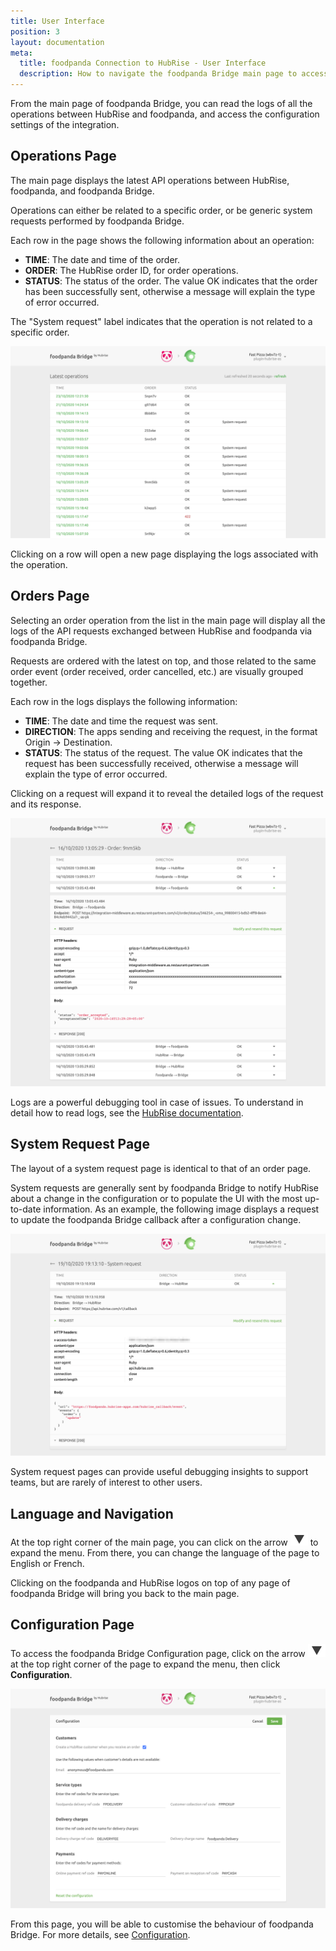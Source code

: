 ```yaml
---
title: User Interface
position: 3
layout: documentation
meta:
  title: foodpanda Connection to HubRise - User Interface
  description: How to navigate the foodpanda Bridge main page to access information about the orders and customise the behaviour of the bridge.
---
```


From the main page of foodpanda Bridge, you can read the logs of all the operations between HubRise and foodpanda, and access the configuration settings of the integration.

## Operations Page

The main page displays the latest API operations between HubRise, foodpanda, and foodpanda Bridge.

Operations can either be related to a specific order, or be generic system requests performed by foodpanda Bridge.

Each row in the page shows the following information about an operation:

- **TIME**: The date and time of the order.
- **ORDER**: The HubRise order ID, for order operations.
- **STATUS**: The status of the order. The value OK indicates that the order has been successfully sent, otherwise a message will explain the type of error occurred.

The "System request" label indicates that the operation is not related to a specific order.

![Operations page of foodpanda Bridge developed by HubRise](../images/003-en-main-page.png)

Clicking on a row will open a new page displaying the logs associated with the operation.

## Orders Page

Selecting an order operation from the list in the main page will display all the logs of the API requests exchanged between HubRise and foodpanda via foodpanda Bridge.

Requests are ordered with the latest on top, and those related to the same order event (order received, order cancelled, etc.) are visually grouped together.

Each row in the logs displays the following information:

- **TIME**: The date and time the request was sent.
- **DIRECTION**: The apps sending and receiving the request, in the format Origin → Destination.
- **STATUS**: The status of the request. The value OK indicates that the request has been successfully received, otherwise a message will explain the type of error occurred.

Clicking on a request will expand it to reveal the detailed logs of the request and its response.

![Order logs page on foodpanda Bridge](../images/004-en-order-logs.png)

Logs are a powerful debugging tool in case of issues. To understand in detail how to read logs, see the [HubRise documentation](/docs/hubrise-logs/).

## System Request Page

The layout of a system request page is identical to that of an order page.

System requests are generally sent by foodpanda Bridge to notify HubRise about a change in the configuration or to populate the UI with the most up-to-date information. As an example, the following image displays a request to update the foodpanda Bridge callback after a configuration change.

![System request page on foodpanda Bridge](../images/005-en-system-request.png)

System request pages can provide useful debugging insights to support teams, but are rarely of interest to other users.

## Language and Navigation

At the top right corner of the main page, you can click on the arrow <InlineImage width="20" height="20">![Arrow icon](../images/arrow-icon.jpg)</InlineImage> to expand the menu. From there, you can change the language of the page to English or French.

Clicking on the foodpanda and HubRise logos on top of any page of foodpanda Bridge will bring you back to the main page.

## Configuration Page

To access the foodpanda Bridge Configuration page, click on the arrow <InlineImage width="20" height="20">![Arrow icon](../images/arrow-icon.jpg)</InlineImage> at the top right corner of the page to expand the menu, then click **Configuration**.

![foodpanda Bridge configuration page](../images/002-en-configuration-page.png)

From this page, you will be able to customise the behaviour of foodpanda Bridge. For more details, see [Configuration](/apps/foodpanda/configuration).
